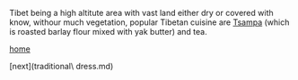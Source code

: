 Tibet being a high altitute area with vast land either dry or covered with know, withour much vegetation, popular Tibetan cuisine are [Tsampa](tsampa.md) (which is roasted barlay flour mixed with yak butter) and tea.

[home](../Tibet.md)

[next](traditional\ dress.md)

